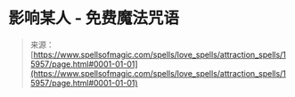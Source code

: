 <!--yml

category: 未分类

date: 2024-06-12 18:55:47

-->

# 影响某人 - 免费魔法咒语

> 来源：[https://www.spellsofmagic.com/spells/love_spells/attraction_spells/15957/page.html#0001-01-01](https://www.spellsofmagic.com/spells/love_spells/attraction_spells/15957/page.html#0001-01-01)
